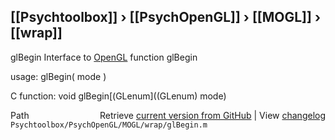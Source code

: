 ## [[Psychtoolbox]] &#8250; [[PsychOpenGL]] &#8250; [[MOGL]] &#8250; [[wrap]]

glBegin  Interface to [OpenGL](OpenGL) function glBegin  
  
usage:  glBegin( mode )  
  
C function:  void glBegin[(GLenum]((GLenum) mode)  




<div class="code_header" style="text-align:right;">
  <span style="float:left;">Path&nbsp;&nbsp;</span> <span class="counter">Retrieve <a href=
  "https://raw.github.com/Psychtoolbox-3/Psychtoolbox-3/beta/Psychtoolbox/PsychOpenGL/MOGL/wrap/glBegin.m">current version from GitHub</a> | View <a href=
  "https://github.com/Psychtoolbox-3/Psychtoolbox-3/commits/beta/Psychtoolbox/PsychOpenGL/MOGL/wrap/glBegin.m">changelog</a></span>
</div>
<div class="code">
  <code>Psychtoolbox/PsychOpenGL/MOGL/wrap/glBegin.m</code>
</div>

